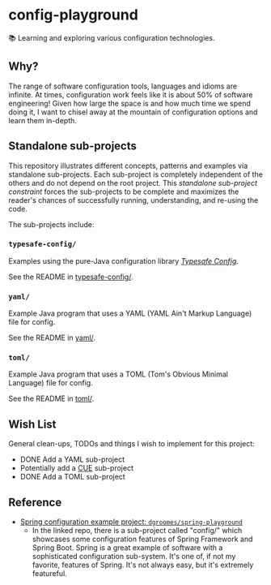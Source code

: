 # config-playground

📚 Learning and exploring various configuration technologies.

## Why?

The range of software configuration tools, languages and idioms are infinite. At times, configuration work feels like
it is about 50% of software engineering! Given how large the space is and how much time we spend doing it, I want to
chisel away at the mountain of configuration options and learn them in-depth.

## Standalone sub-projects

This repository illustrates different concepts, patterns and examples via standalone sub-projects. Each sub-project is
completely independent of the others and do not depend on the root project. This _standalone sub-project constraint_
forces the sub-projects to be complete and maximizes the reader's chances of successfully running, understanding, and
re-using the code.

The sub-projects include:

### `typesafe-config/`

Examples using the pure-Java configuration library [*Typesafe Config*](https://github.com/lightbend/config).

See the README in [typesafe-config/](typesafe-config/).

### `yaml/`

Example Java program that uses a YAML (YAML Ain't Markup Language) file for config.

See the README in [yaml/](yaml/).

### `toml/`

Example Java program that uses a TOML (Tom's Obvious Minimal Language) file for config.

See the README in [toml/](toml/).

## Wish List

General clean-ups, TODOs and things I wish to implement for this project:

* DONE Add a YAML sub-project
* Potentially add a [CUE](https://github.com/cuelang/cue) sub-project
* DONE Add a TOML sub-project

## Reference

* [Spring configuration example project: `dgroomes/spring-playground`](https://github.com/dgroomes/spring-playground)
  * In the linked repo, there is a sub-project called "config/" which showcases some configuration features of Spring Framework
    and Spring Boot. Spring is a great example of software with a sophisticated configuration sub-system. It's one of, if
    not my favorite, features of Spring. It's not always easy, but it's extremely featureful.
